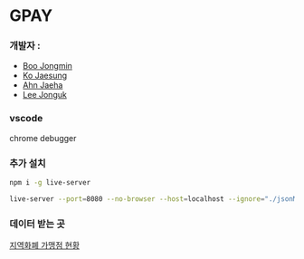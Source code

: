 # GPAY

### 개발자 : 
- [Boo Jongmin](https://github.com/boojongmin)
- [Ko Jaesung](https://github.com/kjs850)
- [Ahn Jaeha](https://github.com/eu81273)   
- [Lee Jonguk](https://github.com/jonguk0114)   


### vscode

chrome debugger

### 추가 설치

```bash
npm i -g live-server

live-server --port=8080 --no-browser --host=localhost --ignore="./jsonMaker/**"
```

### 데이터 받는 곳

[지역화폐 가맹점 현황](https://data.gg.go.kr/portal/data/service/selectServicePage.do?infId=3NPA52LBMO36CQEQ1GMY28894927&infSeq=1)
